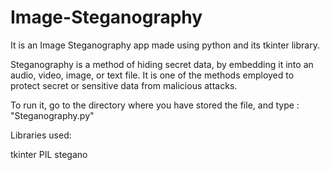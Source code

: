 # Image-Steganography

It is an Image Steganography app made using python and its tkinter library.

Steganography is a method of hiding secret data, by embedding it into an audio, video, image, or text file. It is one of the methods employed to protect secret or sensitive data from malicious attacks.

To run it, go to the directory where you have stored the file, and type : "Steganography.py"

Libraries used:

tkinter
PIL
stegano
